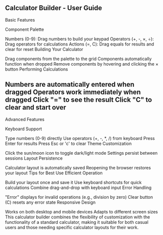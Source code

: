Calculator Builder - User Guide
---------------------------------------------
Basic Features

Component Palette

Numbers (0-9): Drag numbers to build your keypad
Operators (+, -, ×, ÷): Drag operators for calculations
Actions (=, C): Drag equals for results and clear for reset
Building Your Calculator

Drag components from the palette to the grid
Components automatically function when dropped
Remove components by hovering and clicking the × button
Performing Calculations

Numbers are automatically entered when dragged
Operators work immediately when dragged
Click "=" to see the result
Click "C" to clear and start over
----------------------------------------------------
Advanced Features

Keyboard Support

Type numbers (0-9) directly
Use operators (+, -, *, /) from keyboard
Press Enter for results
Press Esc or 'c' to clear
Theme Customization

Click the sun/moon icon to toggle dark/light mode
Settings persist between sessions
Layout Persistence

Calculator layout is automatically saved
Reopening the browser restores your layout
Tips for Best Use
Efficient Operation

Build your layout once and save it
Use keyboard shortcuts for quick calculations
Combine drag-and-drop with keyboard input
Error Handling

"Error" displays for invalid operations (e.g., division by zero)
Clear button (C) resets any error state
Responsive Design

Works on both desktop and mobile devices
Adapts to different screen sizes
This calculator builder combines the flexibility of customization with the functionality of a standard calculator, making it suitable for both casual users and those needing specific calculator layouts for their work.
